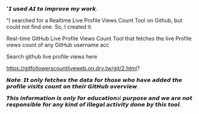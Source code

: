 "𝙄 𝙪𝙨𝙚𝙙 𝘼𝙄 𝙩𝙤 𝙞𝙢𝙥𝙧𝙤𝙫𝙚 𝙢𝙮 𝙬𝙤𝙧𝙠.

"I searched for a Realtime Live Profile Views Count Tool on Github, but could not find one. So, I created it.

Real-time GitHub Live Profile Views Count Tool that fetches the live Profile views count of any GitHub username acc

Search github live profile views here

https://gitfollowerscountliveweb.on.drv.tw/git/2.html?

𝙉𝙤𝙩𝙚: 𝙄𝙩 𝙤𝙣𝙡𝙮 𝙛𝙚𝙩𝙘𝙝𝙚𝙨 𝙩𝙝𝙚 𝙙𝙖𝙩𝙖 𝙛𝙤𝙧 𝙩𝙝𝙤𝙨𝙚 𝙬𝙝𝙤 𝙝𝙖𝙫𝙚 𝙖𝙙𝙙𝙚𝙙 𝙩𝙝𝙚 𝙥𝙧𝙤𝙛𝙞𝙡𝙚 𝙫𝙞𝙨𝙞𝙩𝙨 𝙘𝙤𝙪𝙣𝙩 𝙤𝙣 𝙩𝙝𝙚𝙞𝙧 𝙂𝙞𝙩𝙃𝙪𝙗 𝙤𝙫𝙚𝙧𝙫𝙞𝙚𝙬.

𝙏𝙝𝙞𝙨 𝙞𝙣𝙛𝙤𝙧𝙢𝙖𝙩𝙞𝙤𝙣 𝙞𝙨 𝙤𝙣𝙡𝙮 𝙛𝙤𝙧 𝙚𝙙𝙪𝙘𝙖𝙩𝙞𝙤𝙣al 𝙥𝙪𝙧𝙥𝙤𝙨𝙚 𝙖𝙣𝙙 𝙬𝙚 𝙖𝙧𝙚 𝙣𝙤𝙩 𝙧𝙚𝙨𝙥𝙤𝙣𝙨𝙞𝙗𝙡𝙚 𝙛𝙤𝙧 𝙖𝙣𝙮 𝙠𝙞𝙣𝙙 𝙤𝙛 𝙞𝙡𝙡𝙚𝙜𝙖𝙡 𝙖𝙘𝙩𝙞𝙫𝙞𝙩𝙮 𝙙𝙤𝙣𝙚 𝙗𝙮 𝙩𝙝𝙞𝙨 𝙩𝙤𝙤𝙡.
